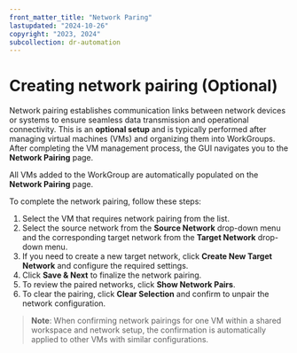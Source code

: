 ```yaml
---
front_matter_title: "Network Paring"
lastupdated: "2024-10-26"
copyright: "2023, 2024"
subcollection: dr-automation
---
```

# Creating network pairing (Optional)

Network pairing establishes communication links between network devices or systems to ensure seamless data transmission and operational connectivity. This is an **optional setup** and is typically performed after managing virtual machines (VMs) and organizing them into WorkGroups. After completing the VM management process, the GUI navigates you to the **Network Pairing** page.

All VMs added to the WorkGroup are automatically populated on the **Network Pairing** page.

To complete the network pairing, follow these steps:

1. Select the VM that requires network pairing from the list.
2. Select the source network from the **Source Network** drop-down menu and the corresponding target network from the **Target Network** drop-down menu.
3. If you need to create a new target network, click **Create New Target Network** and configure the required settings.
4. Click **Save & Next** to finalize the network pairing.
5. To review the paired networks, click **Show Network Pairs**.
6. To clear the pairing, click **Clear Selection** and confirm to unpair the network configuration.

> **Note**: When confirming network pairings for one VM within a shared workspace and network setup, the confirmation is automatically applied to other VMs with similar configurations.
